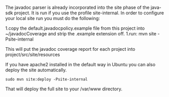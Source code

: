 The javadoc parser is already incorporated into the site phase of the java-sdk project. It is run if you use the profile site-internal. In order to configure your local site run you must do the following:

1.copy the default.javadocpolicy.example file from this project into ~/javadocCoverage and strip the .example extension off.
1.run: mvn site -Psite-internal

This will put the javadoc coverage report for each project into project/src/site/resources

If you have apache2 installed in the default way in Ubuntu you can also deploy the site automatically. 

    sudo mvn site:deploy -Psite-internal

That will deploy the full site to your /var/www directory. 
